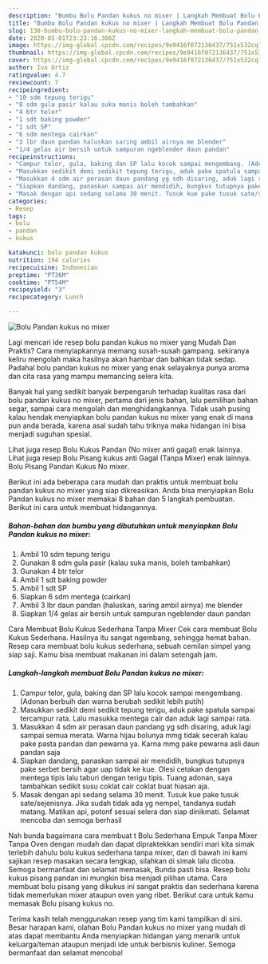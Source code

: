 ```yaml
---
description: "Bumbu Bolu Pandan kukus no mixer | Langkah Membuat Bolu Pandan kukus no mixer Yang Enak Dan Mudah"
title: "Bumbu Bolu Pandan kukus no mixer | Langkah Membuat Bolu Pandan kukus no mixer Yang Enak Dan Mudah"
slug: 138-bumbu-bolu-pandan-kukus-no-mixer-langkah-membuat-bolu-pandan-kukus-no-mixer-yang-enak-dan-mudah
date: 2020-05-01T23:23:16.306Z
image: https://img-global.cpcdn.com/recipes/9e9416f072136437/751x532cq70/bolu-pandan-kukus-no-mixer-foto-resep-utama.jpg
thumbnail: https://img-global.cpcdn.com/recipes/9e9416f072136437/751x532cq70/bolu-pandan-kukus-no-mixer-foto-resep-utama.jpg
cover: https://img-global.cpcdn.com/recipes/9e9416f072136437/751x532cq70/bolu-pandan-kukus-no-mixer-foto-resep-utama.jpg
author: Iva Ortiz
ratingvalue: 4.7
reviewcount: 7
recipeingredient:
- "10 sdm tepung terigu"
- "8 sdm gula pasir kalau suka manis boleh tambahkan"
- "4 btr telor"
- "1 sdt baking powder"
- "1 sdt SP"
- "6 sdm mentega cairkan"
- "3 lbr daun pandan haluskan saring ambil airnya me blender"
- "1/4 gelas air bersih untuk sampuran ngeblender daun pandan"
recipeinstructions:
- "Campur telor, gula, baking dan SP lalu kocok sampai mengembang. (Adonan berbuih dan warna berubah sedikit lebih putih)"
- "Masukkan sedikit demi sedikit tepung terigu, aduk pake spatula sampai tercampur rata. Lalu masukka mentega cair dan aduk lagi sampai rata."
- "Masukkan 4 sdm air perasan daun pandang yg sdh disaring, aduk lagi sampai semua merata. Warna hijau bolunya mmg tidak secerah kalau pake pasta pandan dan pewarna ya. Karna mmg pake pewarna asli daun pandan saja"
- "Siapkan dandang, panaskan sampai air mendidih, bungkus tutupnya pake serbet bersih agar uap tidak ke kue. Olesi cetakan dengan mentega tipis lalu taburi dengan terigu tipis. Tuang adonan, saya tambahkan sedikit susu coklat cair coklat buat hiasan aja."
- "Masak dengan api sedang selama 30 menit. Tusuk kue pake tusuk sate/sejenisnya. Jika sudah tidak ada yg nempel, tandanya sudah matang. Matikan api, potonf sesuai selera dan siap dinikmati. Selamat mencoba dan semoga berhasil"
categories:
- Resep
tags:
- bolu
- pandan
- kukus

katakunci: bolu pandan kukus 
nutrition: 194 calories
recipecuisine: Indonesian
preptime: "PT36M"
cooktime: "PT54M"
recipeyield: "3"
recipecategory: Lunch

---
```



![Bolu Pandan kukus no mixer](https://img-global.cpcdn.com/recipes/9e9416f072136437/751x532cq70/bolu-pandan-kukus-no-mixer-foto-resep-utama.jpg)

Lagi mencari ide resep bolu pandan kukus no mixer yang Mudah Dan Praktis? Cara menyiapkannya memang susah-susah gampang. sekiranya keliru mengolah maka hasilnya akan hambar dan bahkan tidak sedap. Padahal bolu pandan kukus no mixer yang enak selayaknya punya aroma dan cita rasa yang mampu memancing selera kita.

Banyak hal yang sedikit banyak berpengaruh terhadap kualitas rasa dari bolu pandan kukus no mixer, pertama dari jenis bahan, lalu pemilihan bahan segar, sampai cara mengolah dan menghidangkannya. Tidak usah pusing kalau hendak menyiapkan bolu pandan kukus no mixer yang enak di mana pun anda berada, karena asal sudah tahu triknya maka hidangan ini bisa menjadi suguhan spesial.

Lihat juga resep Bolu Kukus Pandan (No mixer anti gagal) enak lainnya. Lihat juga resep Bolu Pisang kukus anti Gagal (Tanpa Mixer) enak lainnya. Bolu Pisang Pandan Kukus No mixer.


Berikut ini ada beberapa cara mudah dan praktis untuk membuat bolu pandan kukus no mixer yang siap dikreasikan. Anda bisa menyiapkan Bolu Pandan kukus no mixer memakai 8 bahan dan 5 langkah pembuatan. Berikut ini cara untuk membuat hidangannya.

<!--inarticleads1-->

##### Bahan-bahan dan bumbu yang dibutuhkan untuk menyiapkan Bolu Pandan kukus no mixer:

1. Ambil 10 sdm tepung terigu
1. Gunakan 8 sdm gula pasir (kalau suka manis, boleh tambahkan)
1. Gunakan 4 btr telor
1. Ambil 1 sdt baking powder
1. Ambil 1 sdt SP
1. Siapkan 6 sdm mentega (cairkan)
1. Ambil 3 lbr daun pandan (haluskan, saring ambil airnya) me blender
1. Siapkan 1/4 gelas air bersih untuk sampuran ngeblender daun pandan


Cara Membuat Bolu Kukus Sederhana Tanpa Mixer Cek cara membuat Bolu Kukus Sederhana. Hasilnya itu sangat ngembang, sehingga hemat bahan. Resep cara membuat bolu kukus sederhana, sebuah cemilan simpel yang siap saji. Kamu bisa membuat makanan ini dalam setengah jam. 

<!--inarticleads2-->

##### Langkah-langkah membuat Bolu Pandan kukus no mixer:

1. Campur telor, gula, baking dan SP lalu kocok sampai mengembang. (Adonan berbuih dan warna berubah sedikit lebih putih)
1. Masukkan sedikit demi sedikit tepung terigu, aduk pake spatula sampai tercampur rata. Lalu masukka mentega cair dan aduk lagi sampai rata.
1. Masukkan 4 sdm air perasan daun pandang yg sdh disaring, aduk lagi sampai semua merata. Warna hijau bolunya mmg tidak secerah kalau pake pasta pandan dan pewarna ya. Karna mmg pake pewarna asli daun pandan saja
1. Siapkan dandang, panaskan sampai air mendidih, bungkus tutupnya pake serbet bersih agar uap tidak ke kue. Olesi cetakan dengan mentega tipis lalu taburi dengan terigu tipis. Tuang adonan, saya tambahkan sedikit susu coklat cair coklat buat hiasan aja.
1. Masak dengan api sedang selama 30 menit. Tusuk kue pake tusuk sate/sejenisnya. Jika sudah tidak ada yg nempel, tandanya sudah matang. Matikan api, potonf sesuai selera dan siap dinikmati. Selamat mencoba dan semoga berhasil


Nah bunda bagaimana cara membuat t Bolu Sederhana Empuk Tanpa Mixer Tanpa Oven dengan mudah dan dapat dipraktekkan sendiri mari kita simak terlebih dahulu bolu kukus sederhana tanpa mixer, dan di bawah ini kami sajikan resep masakan secara lengkap, silahkan di simak lalu dicoba. Semoga bermanfaat dan selamat memasak, Bunda pasti bisa. Resep bolu kukus pisang pandan ini mungkin bisa menjadi pilihan utama. Cara membuat bolu pisang yang dikukus ini sangat praktis dan sederhana karena tidak memerlukan mixer ataupun oven yang ribet. Berikut cara untuk kamu memasak Bolu pisang kukus no. 

Terima kasih telah menggunakan resep yang tim kami tampilkan di sini. Besar harapan kami, olahan Bolu Pandan kukus no mixer yang mudah di atas dapat membantu Anda menyiapkan hidangan yang menarik untuk keluarga/teman ataupun menjadi ide untuk berbisnis kuliner. Semoga bermanfaat dan selamat mencoba!
